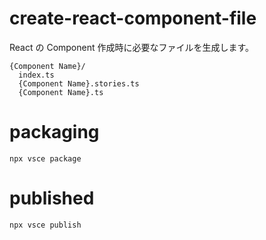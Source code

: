 # create-react-component-file

React の Component 作成時に必要なファイルを生成します。

```
{Component Name}/
  index.ts
  {Component Name}.stories.ts
  {Component Name}.ts
```

# packaging

```
npx vsce package
```

# published

```
npx vsce publish
```
